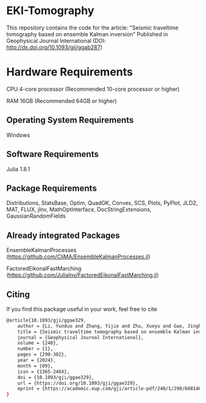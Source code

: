 # EKI-Tomography
 This repository contains the code for the article: "Seismic traveltime tomography based on ensemble Kalman inversion" Published in Geophysical Journal International (DOI: http://dx.doi.org/10.1093/gji/ggab287)
# Hardware Requirements
CPU 4-core processor (Recommended 10-core processor or higher)

RAM 16GB (Recommended 64GB or higher)
## Operating System	Requirements
Windows
## Software Requirements
Julia	1.8.1
## Package Requirements
Distributions, StatsBase, Optim, QuadGK, Convex, SCS, Plots, PyPlot, JLD2, MAT, FLUX, jInv, MathOptInterface, DocStringExtensions, GaussianRandomFields
## Already integrated Packages
EnsembleKalmanProcesses (https://github.com/CliMA/EnsembleKalmanProcesses.jl)

FactoredEikonalFastMarching (https://github.com/JuliaInv/FactoredEikonalFastMarching.jl)
## Citing
If you find this package useful in your work, feel free to cite
```bash
@article{10.1093/gji/ggae329,
    author = {Li, Yunduo and Zhang, Yijie and Zhu, Xueyu and Gao, Jinghuai},
    title = {Seismic traveltime tomography based on ensemble Kalman inversion},
    journal = {Geophysical Journal International},
    volume = {240},
    number = {1},
    pages = {290-302},
    year = {2024},
    month = {09},
    issn = {1365-246X},
    doi = {10.1093/gji/ggae329},
    url = {https://doi.org/10.1093/gji/ggae329},
    eprint = {https://academic.oup.com/gji/article-pdf/240/1/290/60814646/ggae329.pdf},
}

